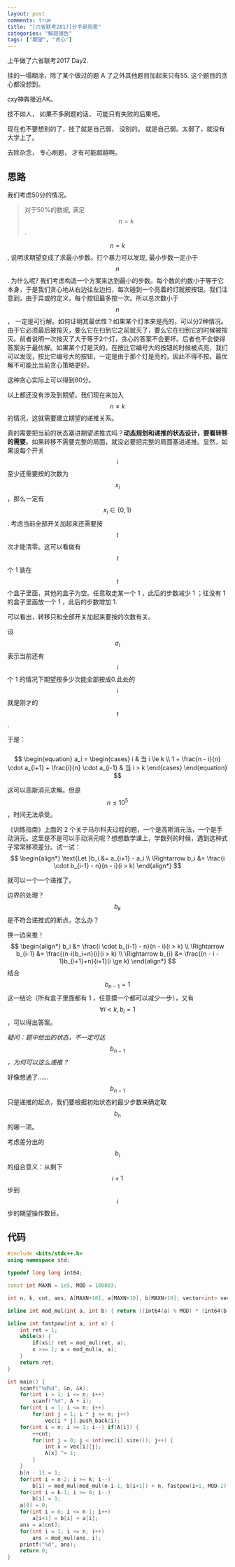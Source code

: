 ```yaml
---
layout: post
comments: true
title: "[六省联考2017]分手是祝愿"
categories: "解题报告"
tags: ["期望", "贪心"]
---
```


上午做了六省联考2017 Day2.  

挂的一塌糊涂，除了某个做过的题 A 了之外其他题目加起来只有55. 这个题目的贪心都没想到。   

cxy神犇接近AK。     

技不如人， 如果不多刷题的话， 可能只有失败的后果吧。  

现在也不要想别的了，挂了就是自己弱， 没别的。 就是自己弱。太弱了，就没有大学上了。   

去除杂念， 专心刷题， 才有可能超越啊。     

## 思路

我们考虑50分的情况。    

> 对于50%的数据, 满足 $$n = k$$.    

$$n = k$$ , 说明求期望变成了求最小步数。打个暴力可以发现, 最小步数一定小于 $$n$$ .  为什么呢? 我们考虑构造一个方案来达到最小的步数。每个数的约数小于等于它本身，于是我们贪心地从右边往左边扫，每次碰到一个亮着的灯就按按钮。我们注意到，由于异或的定义，每个按钮最多按一次。所以总次数小于 $$n$$， 一定是可行解。如何证明其最优性？如果某个灯本来是亮的，可以分2种情况。由于它必须最后被按灭，要么它在扫到它之前就灭了，要么它在扫到它的时候被按灭。前者说明一次按灭了大于等于2个灯，贪心的答案不会更坏。后者也不会使得答案劣于最优解。如果某个灯是灭的，在按比它编号大的按钮的时候被点亮，我们可以发现，按比它编号大的按钮，一定是由于那个灯是亮的，因此不得不按。最优解不可能比当前贪心策略更好。      

这种贪心实际上可以得到80分。    

以上都还没有涉及到期望。我们现在来加入 $$n \neq k$$ 的情况，这就需要建立期望的递推关系。    

真的需要把当前的状态塞进期望递推式吗？**动态规划和递推的状态设计，要看转移的需要**。如果转移不需要完整的局面，就没必要把完整的局面塞进递推。显然，如果设每个开关 $$i$$ 至少还需要按的次数为 $$x_i$$ ，那么一定有 $$x_i \in \{ 0, 1 \}$$. 考虑当前全部开关加起来还需要按 $$t$$ 次才能清零。这可以看做有 $$t$$ 个 1 装在 $$t$$ 个盒子里面，其他的盒子为空。任意取走某一个 1 ，此后的步数减少 1 ；往没有 1 的盒子里面放一个 1 ，此后的步数增加 1.   

可以看出，转移只和全部开关加起来要按的次数有关。   

设 $$a_i$$ 表示当前还有 $$i$$ 个 1 的情况下期望按多少次能全部按成0.此处的 $$i$$ 就是刚才的 $$t$$ .      

于是：    
​    
$$
\begin{equation}
a_i = 
\begin{cases}
i & 当 i \le k \\
1 + \frac{n - i}{n} \cdot a_{i+1} + \frac{i}{n} \cdot a_{i-1} & 当 i > k 
\end{cases}
\end{equation}
$$

这可以高斯消元求解。但是 $$n \le 10^5$$ ，时间无法承受。

《训练指南》上面的 2 个关于马尔科夫过程的题，一个是高斯消元法，一个是手动消元。这里是不是可以手动消元呢？想想数学课上，学数列的时候，遇到这种式子常常移项差分。试一试：
​    
$$
\begin{align*}
\text{Let }b_i &= a_{i+1} - a_i \\
\Rightarrow b_i &= \frac{i \cdot b_{i-1} - n}{n - i}(i > k)
\end{align*}
$$

就可以一个一个递推了。    

边界的处理？$$b_k$$ 是不符合递推式的断点，怎么办？        

换一边来推！    
$$
\begin{align*}
b_i &= \frac{i \cdot b_{i-1} - n}{n - i}(i > k) \\
\Rightarrow b_{i-1} &= \frac{(n-i)b_i+n}{i}(i > k) \\
\Rightarrow b_{i} &= \frac{(n - i - 1)b_{i+1}+n}{i+1}(i \ge k)
\end{align*}
$$
结合 $$b_{n-1} = 1$$ 这一结论（所有盒子里面都有 1 ，任意摸一个都可以减少一步），又有 $$\forall i < k, b_i = 1$$ ，可以得出答案。    

*疑问：题中给出的状态，不一定可达* $$b_{n-1}$$ *，为何可以这么递推？*   

好像想通了…… $$b_{n-1}$$ 只是递推的起点，我们要根据初始状态的最少步数来确定取 $${b_n}$$ 的哪一项。    



考虑差分出的 $$b_i$$ 的组合意义：从剩下 $$i+1$$ 步到 $$i$$ 步的期望操作数目。

<!--more-->

## 代码

```cpp
#include <bits/stdc++.h>
using namespace std;

typedef long long int64;

const int MAXN = 1e5, MOD = 100003;

int n, k, cnt, ans, A[MAXN+10], a[MAXN+10], b[MAXN+10]; vector<int> vec[MAXN+10];

inline int mod_mul(int a, int b) { return ((int64(a) % MOD) * (int64(b) % MOD)) % MOD; }

inline int fastpow(int a, int x) {
    int ret = 1;
    while(x) {
        if(x&1) ret = mod_mul(ret, a);
        x >>= 1; a = mod_mul(a, a);
    }
    return ret;
}

int main() {
    scanf("%d%d", &n, &k);
    for(int i = 1; i <= n; i++)
        scanf("%d", A + i);
    for(int i = 1; i <= n; i++)
        for(int j = 1; i * j <= n; j++)
            vec[i * j].push_back(i);
    for(int i = n; i >= 1; i--) if(A[i]) {
        ++cnt;
        for(int j = 0; j < int(vec[i].size()); j++) { 
            int x = vec[i][j];
            A[x] ^= 1;
        }
    }
    b[n - 1] = 1;
    for(int i = n-2; i >= k; i--)
        b[i] = mod_mul(mod_mul(n-i-1, b[i+1]) + n, fastpow(i+1, MOD-2));
    for(int i = k-1; i >= 0; i--)
        b[i] = 1;
    a[0] = 0;
    for(int i = 0; i <= n-1; i++)
        a[i+1] = b[i] + a[i];
    ans = a[cnt];
    for(int i = 1; i <= n; i++)
        ans = mod_mul(ans, i);
    printf("%d", ans);
    return 0;
}
```

